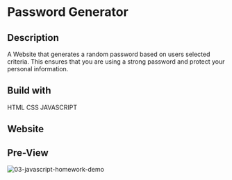 # Password Generator

## Description
A Website that generates a random password based on users selected criteria. This ensures that you are using a strong password and protect your personal information.

## Build with 
HTML
CSS
JAVASCRIPT

## Website


## Pre-View
![03-javascript-homework-demo](https://user-images.githubusercontent.com/94732823/150661214-dd8122bf-6521-471f-bfed-e0bd7d739d6e.png)
